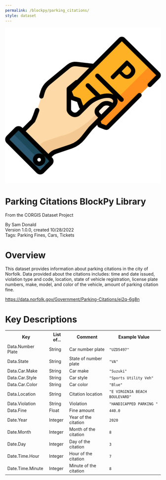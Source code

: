 ```yaml
---
permalink: /blockpy/parking_citations/
style: dataset
---
```


<img class="img-thumbnail float-right"
     src="/images/datasets/parking-citations-icon.png"
     alt="parking citations icon"
     role="presentation">

# Parking Citations BlockPy Library

<p class='lead'>From the CORGIS Dataset Project</p>

<span class='text-muted'>By Sam Donald</span><br>
<span class='text-muted'>Version 1.0.0, created 10/28/2022</span><br>
<span class='text-muted'>Tags: Parking Fines, Cars, Tickets</span>

# Overview

This dataset provides information about parking citations in the city of Norfolk. Data provided about the citations includes: time and date issued, violation type and code, location, state of vehicle registration, license plate numbers, make, model, and color of the vehicle, amount of parking citation fine.


<https://data.norfolk.gov/Government/Parking-Citations/ei2q-6g8n>




# Key Descriptions
    
<table class='table table-condensed table-striped table-bordered table-hover'>
<tr>
    <th class=''>Key</th>
    <th class=''>List of...</th>
    <th class=''>Comment</th>
    <th class=''>Example Value</th>
</tr>

<tr>
    <td>Data.Number Plate</td>
    <td>String</td> 
    <td>Car number plate</td>
    <td><code>"UZD5497"</code></td>
</tr>

<tr>
    <td>Data.State</td>
    <td>String</td> 
    <td>State of number plate</td>
    <td><code>"VA"</code></td>
</tr>

<tr>
    <td>Data.Car.Make</td>
    <td>String</td> 
    <td>Car make</td>
    <td><code>"Suzuki"</code></td>
</tr>

<tr>
    <td>Data.Car.Style</td>
    <td>String</td> 
    <td>Car style</td>
    <td><code>"Sports Utility Veh"</code></td>
</tr>

<tr>
    <td>Data.Car.Color</td>
    <td>String</td> 
    <td>Car color</td>
    <td><code>"Blue"</code></td>
</tr>

<tr>
    <td>Data.Location</td>
    <td>String</td> 
    <td>Citation location</td>
    <td><code>"E VIRGINIA BEACH BOULEVARD"</code></td>
</tr>

<tr>
    <td>Data.Violation</td>
    <td>String</td> 
    <td>Violation</td>
    <td><code>"HANDICAPPED PARKING "</code></td>
</tr>

<tr>
    <td>Data.Fine</td>
    <td>Float</td> 
    <td>Fine amount</td>
    <td><code>440.0</code></td>
</tr>

<tr>
    <td>Date.Year</td>
    <td>Integer</td> 
    <td>Year of the citation</td>
    <td><code>2020</code></td>
</tr>

<tr>
    <td>Date.Month</td>
    <td>Integer</td> 
    <td>Month of the citation</td>
    <td><code>8</code></td>
</tr>

<tr>
    <td>Date.Day</td>
    <td>Integer</td> 
    <td>Day of the citation</td>
    <td><code>3</code></td>
</tr>

<tr>
    <td>Date.Time.Hour</td>
    <td>Integer</td> 
    <td>Hour of the citation</td>
    <td><code>7</code></td>
</tr>

<tr>
    <td>Date.Time.Minute</td>
    <td>Integer</td> 
    <td>Minute of the citation</td>
    <td><code>8</code></td>
</tr>

</table>